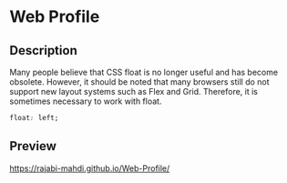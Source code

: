 # Web Profile

## Description
Many people believe that CSS float is no longer useful and has become obsolete. However, it should be noted that many browsers still do not support new layout systems such as Flex and Grid. Therefore, it is sometimes necessary to work with float.

```Css
float: left;
```

## Preview  
https://rajabi-mahdi.github.io/Web-Profile/

